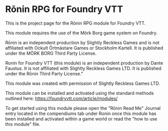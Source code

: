 # Rōnin RPG for Foundry VTT
This is the project page for the Rōnin RPG module for Foundry VTT.

This module requires the use of the Mörk Borg game system on Foundry.

Rōnin is an independent production by Slightly Reckless Games and is not affiliated with Ockult Örtmästare Games or Stockholm Kartell. It is published under the MÖRK BORG Third Party License.

Ronin for Foundry VTT (this module) is an independent production by Dante Faustus. It is not affiliated with Slightly Reckless Games LTD. It is published under the Rōnin Third Party License."

This module was created with permission of Slightly Reckless Games LTD.

This module can be installed and activated using the standard methods outlined here: https://foundryvtt.com/article/modules/

To get started using this module please open the "Rōnin Read Me" Journal entry located in the compendiums tab under Ronin once this module has been installed and activated within a game world or read the "how to use this module" file.
